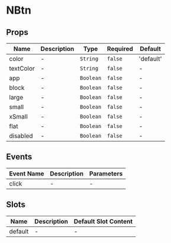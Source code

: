 # NBtn

## Props

<!-- @vuese:NBtn:props:start -->
|Name|Description|Type|Required|Default|
|---|---|---|---|---|
|color|-|`String`|`false`|'default'|
|textColor|-|`String`|`false`|-|
|app|-|`Boolean`|`false`|-|
|block|-|`Boolean`|`false`|-|
|large|-|`Boolean`|`false`|-|
|small|-|`Boolean`|`false`|-|
|xSmall|-|`Boolean`|`false`|-|
|flat|-|`Boolean`|`false`|-|
|disabled|-|`Boolean`|`false`|-|

<!-- @vuese:NBtn:props:end -->


## Events

<!-- @vuese:NBtn:events:start -->
|Event Name|Description|Parameters|
|---|---|---|
|click|-|-|

<!-- @vuese:NBtn:events:end -->


## Slots

<!-- @vuese:NBtn:slots:start -->
|Name|Description|Default Slot Content|
|---|---|---|
|default|-|-|

<!-- @vuese:NBtn:slots:end -->


